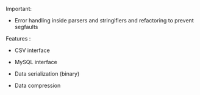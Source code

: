 Important: 

- Error handling inside parsers and stringifiers and refactoring to prevent segfaults

Features :

- CSV interface

- MySQL interface

- Data serialization (binary)

- Data compression